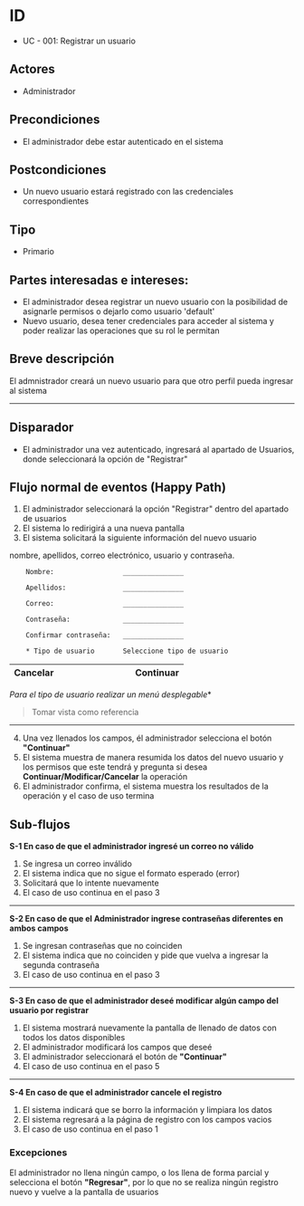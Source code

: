 # ID
 - UC - 001: Registrar un usuario
   
## Actores
 * Administrador

## Precondiciones
 * El administrador debe estar autenticado en el sistema

## Postcondiciones
 * Un nuevo usuario estará registrado con las credenciales correspondientes
   
## Tipo 
 * Primario

## Partes interesadas e intereses:
- El administrador desea registrar un nuevo usuario con la posibilidad de asignarle permisos o dejarlo como usuario 'default'
- Nuevo usuario, desea tener credenciales para acceder al sistema y poder realizar las operaciones que su rol le permitan

## Breve descripción
El admnistrador creará un nuevo usuario para que otro perfil pueda ingresar al sistema

---

## Disparador
- El administrador una vez autenticado, ingresará al apartado de Usuarios, donde seleccionará la opción de "Registrar"

## Flujo normal de eventos (Happy Path)

1. El administrador seleccionará la opción "Registrar" dentro del apartado de usuarios
2. El sistema lo redirigirá a una nueva pantalla
3. El sistema solicitará la siguiente información del nuevo usuario

nombre, apellidos, correo electrónico, usuario y contraseña.

        Nombre:                 _______________

        Apellidos:              _______________

        Correo:                 _______________

        Contraseña:             _______________

        Confirmar contraseña:   _______________

        * Tipo de usuario       Seleccione tipo de usuario     
           
|Cancelar|||||||||Continuar|
|:-:|:-:|:-:|:-:|:-:|-|-|-|-|:--------:|

*Para el tipo de usuario realizar un menú desplegable**
>Tomar vista como referencia
---

4. Una vez llenados los campos, él administrador selecciona el botón __"Continuar"__
4. El sistema muestra de manera resumida los datos del nuevo usuario y los permisos que este tendrá y pregunta si desea __Continuar/Modificar/Cancelar__  la operación
6. El administrador confirma, el sistema muestra los resultados de la operación y el caso de uso termina

## Sub-flujos
__S-1 En caso de que el administrador ingresé un correo no válido__
1. Se ingresa un correo inválido
2. El sistema indica que no sigue el formato esperado (error)
3. Solicitará que lo intente nuevamente
4. El caso de uso continua en el paso 3
---
__S-2 En caso de que el Administrador ingrese contraseñas diferentes en ambos campos__
1. Se ingresan contraseñas que no coinciden
2. El sistema indica que no coinciden y pide que vuelva a ingresar la segunda contraseña
3. El caso de uso continua en el paso 3
---
__S-3 En caso de que el administrador deseé modificar algún campo del usuario por registrar__
1. El sistema mostrará nuevamente la pantalla de llenado de datos con todos los datos disponibles
2. El administrador modificará los campos que deseé
3. El administrador seleccionará el botón de __"Continuar"__
4. El caso de uso continua en el paso 5
---
__S-4 En caso de que el administrador cancele el registro__
1. El sistema indicará que se borro la información y limpiara los datos
2. El sistema regresará a la página de registro con los campos vacios
3. El caso de uso continua en el paso 1

### Excepciones
El administrador no llena ningún campo, o los llena de forma parcial y selecciona el botón __"Regresar"__, por lo que no se realiza ningún registro nuevo y vuelve a la pantalla de usuarios
 